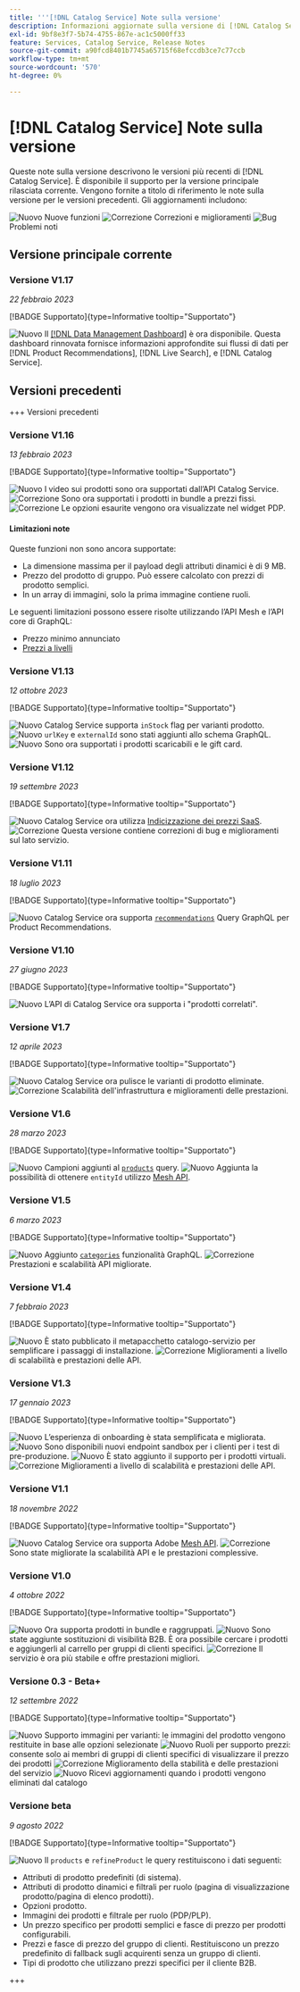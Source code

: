 ```yaml
---
title: '''[!DNL Catalog Service] Note sulla versione'
description: Informazioni aggiornate sulla versione di [!DNL Catalog Service] per Adobe Commerce.
exl-id: 9bf8e3f7-5b74-4755-867e-ac1c5000ff33
feature: Services, Catalog Service, Release Notes
source-git-commit: a90fcd8401b7745a65715f68efccdb3ce7c77ccb
workflow-type: tm+mt
source-wordcount: '570'
ht-degree: 0%

---
```


# [!DNL Catalog Service] Note sulla versione

Queste note sulla versione descrivono le versioni più recenti di [!DNL Catalog Service].
È disponibile il supporto per la versione principale rilasciata corrente. Vengono fornite a titolo di riferimento le note sulla versione per le versioni precedenti.
Gli aggiornamenti includono:

![Nuovo](../assets/new.svg) Nuove funzioni
![Correzione](../assets/fix.svg) Correzioni e miglioramenti
![Bug](../assets/bug.svg) Problemi noti

## Versione principale corrente

### Versione V1.17

_22 febbraio 2023_

[!BADGE Supportato]{type=Informative tooltip="Supportato"}

![Nuovo](../assets/new.svg) Il [[!DNL Data Management Dashboard]](https://experienceleague.adobe.com/docs/commerce-admin/systems/data-transfer/data-dashboard.html) è ora disponibile. Questa dashboard rinnovata fornisce informazioni approfondite sui flussi di dati per [!DNL Product Recommendations], [!DNL Live Search], e [!DNL Catalog Service].

## Versioni precedenti

+++ Versioni precedenti

### Versione V1.16

_13 febbraio 2023_

[!BADGE Supportato]{type=Informative tooltip="Supportato"}

![Nuovo](../assets/new.svg) I video sui prodotti sono ora supportati dall’API Catalog Service.
![Correzione](../assets/fix.svg) Sono ora supportati i prodotti in bundle a prezzi fissi.
![Correzione](../assets/fix.svg) Le opzioni esaurite vengono ora visualizzate nel widget PDP.

#### Limitazioni note

Queste funzioni non sono ancora supportate:

* La dimensione massima per il payload degli attributi dinamici è di 9 MB.
* Prezzo del prodotto di gruppo. Può essere calcolato con prezzi di prodotto semplici.
* In un array di immagini, solo la prima immagine contiene ruoli.

Le seguenti limitazioni possono essere risolte utilizzando l’API Mesh e l’API core di GraphQL:

* Prezzo minimo annunciato
* [Prezzi a livelli](mesh.md)

### Versione V1.13

_12 ottobre 2023_

[!BADGE Supportato]{type=Informative tooltip="Supportato"}

![Nuovo](../assets/new.svg) Catalog Service supporta `inStock` flag per varianti prodotto.
![Nuovo](../assets/new.svg) `urlKey` e `externalId` sono stati aggiunti allo schema GraphQL.
![Nuovo](../assets/new.svg) Sono ora supportati i prodotti scaricabili e le gift card.

### Versione V1.12

_19 settembre 2023_

[!BADGE Supportato]{type=Informative tooltip="Supportato"}

![Nuovo](../assets/new.svg) Catalog Service ora utilizza [Indicizzazione dei prezzi SaaS](../price-index/price-indexing.md).
![Correzione](../assets/fix.svg) Questa versione contiene correzioni di bug e miglioramenti sul lato servizio.

### Versione V1.11

_18 luglio 2023_

[!BADGE Supportato]{type=Informative tooltip="Supportato"}

![Nuovo](../assets/new.svg) Catalog Service ora supporta [`recommendations`](https://developer.adobe.com/commerce/services/graphql/recommendations/recommendations/) Query GraphQL per Product Recommendations.

### Versione V1.10

_27 giugno 2023_

[!BADGE Supportato]{type=Informative tooltip="Supportato"}

![Nuovo](../assets/new.svg) L’API di Catalog Service ora supporta i &quot;prodotti correlati&quot;.

### Versione V1.7

_12 aprile 2023_

[!BADGE Supportato]{type=Informative tooltip="Supportato"}

![Nuovo](../assets/new.svg) Catalog Service ora pulisce le varianti di prodotto eliminate.
![Correzione](../assets/fix.svg) Scalabilità dell&#39;infrastruttura e miglioramenti delle prestazioni.

### Versione V1.6

_28 marzo 2023_

[!BADGE Supportato]{type=Informative tooltip="Supportato"}

![Nuovo](../assets/new.svg) Campioni aggiunti al [`products`](https://developer.adobe.com/commerce/services/graphql/catalog-service/products/) query.
![Nuovo](../assets/new.svg) Aggiunta la possibilità di ottenere `entityId` utilizzo [Mesh API](mesh.md).

### Versione V1.5

_6 marzo 2023_

[!BADGE Supportato]{type=Informative tooltip="Supportato"}

![Nuovo](../assets/new.svg) Aggiunto [`categories`](https://developer.adobe.com/commerce/services/graphql/schema/catalog-service/categories/) funzionalità GraphQL.
![Correzione](../assets/fix.svg) Prestazioni e scalabilità API migliorate.

### Versione V1.4

_7 febbraio 2023_

[!BADGE Supportato]{type=Informative tooltip="Supportato"}

![Nuovo](../assets/new.svg) È stato pubblicato il metapacchetto catalogo-servizio per semplificare i passaggi di installazione.
![Correzione](../assets/fix.svg) Miglioramenti a livello di scalabilità e prestazioni delle API.

### Versione V1.3

_17 gennaio 2023_

[!BADGE Supportato]{type=Informative tooltip="Supportato"}

![Nuovo](../assets/new.svg) L’esperienza di onboarding è stata semplificata e migliorata.
![Nuovo](../assets/new.svg) Sono disponibili nuovi endpoint sandbox per i clienti per i test di pre-produzione.
![Nuovo](../assets/new.svg) È stato aggiunto il supporto per i prodotti virtuali.
![Correzione](../assets/fix.svg) Miglioramenti a livello di scalabilità e prestazioni delle API.

### Versione V1.1

_18 novembre 2022_

[!BADGE Supportato]{type=Informative tooltip="Supportato"}

![Nuovo](../assets/new.svg) Catalog Service ora supporta Adobe [Mesh API](https://developer.adobe.com/graphql-mesh-gateway/).
![Correzione](../assets/fix.svg) Sono state migliorate la scalabilità API e le prestazioni complessive.

### Versione V1.0

_4 ottobre 2022_

[!BADGE Supportato]{type=Informative tooltip="Supportato"}

![Nuovo](../assets/new.svg) Ora supporta prodotti in bundle e raggruppati.
![Nuovo](../assets/new.svg) Sono state aggiunte sostituzioni di visibilità B2B. È ora possibile cercare i prodotti e aggiungerli al carrello per gruppi di clienti specifici.
![Correzione](../assets/fix.svg) Il servizio è ora più stabile e offre prestazioni migliori.

### Versione 0.3 - Beta+

_12 settembre 2022_

[!BADGE Supportato]{type=Informative tooltip="Supportato"}

![Nuovo](../assets/new.svg) Supporto immagini per varianti: le immagini del prodotto vengono restituite in base alle opzioni selezionate
![Nuovo](../assets/new.svg) Ruoli per supporto prezzi: consente solo ai membri di gruppi di clienti specifici di visualizzare il prezzo dei prodotti
![Correzione](../assets/fix.svg) Miglioramento della stabilità e delle prestazioni del servizio
![Nuovo](../assets/new.svg) Ricevi aggiornamenti quando i prodotti vengono eliminati dal catalogo

### Versione beta

_9 agosto 2022_

[!BADGE Supportato]{type=Informative tooltip="Supportato"}

![Nuovo](../assets/new.svg) Il `products` e `refineProduct` le query restituiscono i dati seguenti:

* Attributi di prodotto predefiniti (di sistema).
* Attributi di prodotto dinamici e filtrali per ruolo (pagina di visualizzazione prodotto/pagina di elenco prodotti).
* Opzioni prodotto.
* Immagini dei prodotti e filtrale per ruolo (PDP/PLP).
* Un prezzo specifico per prodotti semplici e fasce di prezzo per prodotti configurabili.
* Prezzi e fasce di prezzo del gruppo di clienti. Restituiscono un prezzo predefinito di fallback sugli acquirenti senza un gruppo di clienti.
* Tipi di prodotto che utilizzano prezzi specifici per il cliente B2B.

+++

